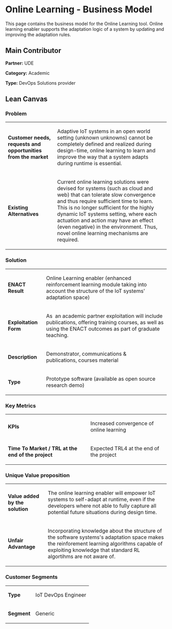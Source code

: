 
# Online Learning - Business Model

This page contains the business model for the Online Learning tool. Online learning enabler supports the adaptation logic of a system by updating and improving the adaptation rules.

## Main Contributor

**Partner:** UDE

**Category:** Academic

**Type:** DevOps Solutions provider

## Lean Canvas

### Problem

<table>
  <tr>
    <td rowspan="1">
      <b>Customer needs, requests and opportunities from the market</b>
    </td>
    <td rowspan="1">
      <p>
        
Adaptive IoT systems in an open world setting (unknown unknowns) cannot be completely defined and realized during design-time, online learning to learn and improve the way that a system adapts during runtime is essential.</p>
    </td>
  </tr>
  <tr>
    <td rowspan="1">
      <b>Existing Alternatives</b> </td>
    <td rowspan="1">
      <p>
        
Current online learning solutions were devised for systems (such as cloud and web) that can tolerate slow convergence and thus require sufficient time to learn. This is no longer sufficient for the highly dynamic IoT systems setting, where each actuation and action may have an effect (even negative) in the environment. Thus, novel online learning mechanisms are required.</p>
    </td>
      </tr>
</table>

### Solution

<table>
  <tr>
    <td rowspan="1">
      <b>ENACT Result</b>
    </td>
    <td rowspan="1">
      <p>Online Learning enabler (enhanced reinforcement learning module taking into account the structure of the IoT systems' adaptation space)</p>
    </td>
  </tr>
  <tr>
    <td rowspan="1">
      <b>Exploitation Form</b> </td>
    <td rowspan="1">
      <p>As  an academic partner exploitation will include publications, offering training courses, as well as using the ENACT outcomes as part of graduate teaching. </p>
    </td>
      </tr>
   
   <tr>
    <td rowspan="1">
      <b>Description </b> </td>
    <td rowspan="1">
      <p>Demonstrator, communications & publications, courses material</p>
    </td>
      </tr>
     <tr>
    <td rowspan="1">
      <b>Type</b> </td>
    <td rowspan="1">
      <p>Prototype software (available as open source research demo) </p>
    </td>
      </tr>
</table>

### Key Metrics

<table>
  <tr>
    <td rowspan="1">
      <b>KPIs</b>
    </td>
    <td rowspan="1">
      <p>Increased convergence of online learning </p>
    </td>
      </tr>
    <tr>
    <td rowspan="1">
      <b>Time To Market / TRL at the end of the project</b>
    </td>
    <td rowspan="1">
      <p>
Expected TRL4 at the end of the project
      </p>
    </td>
      </tr>    
  </table>

### Unique Value proposition

<table>
  <tr>
    <td rowspan="1">
      <b>Value added by the solution</b>
    </td>
    <td rowspan="1">
      <p>

The online learning enabler will empower IoT systems to self-adapt at runtime, even if the developers where not able to fully capture all potential future situations during design time.</p>
    </td>
  </tr>
  <tr>
    <td rowspan="1">
      <b>Unfair Advantage</b>
    </td>
    <td rowspan="1">
      <p>Incorporating knowledge about the structure of the software systems's adaptation space makes the reinforement learning algorithms capable of exploiting knowledge that standard RL algortihms are not aware of. </p>
    </td>
  </tr>
</table>

### Customer Segments

<table>
  <tr>
    <td rowspan="1">
      <b>Type</b>
    </td>
    <td rowspan="1">
      <p>IoT DevOps Engineer</p>
    </td>
  </tr>
    
  <tr>
    <td rowspan="1">
      <b>Segment</b>
    </td>
    <td rowspan="1">
      <p>Generic
    </p>
    </td>
  </tr>
</table>



